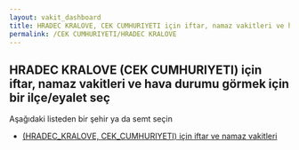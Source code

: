 ```yaml
---
layout: vakit_dashboard
title: HRADEC KRALOVE, CEK CUMHURIYETI için iftar, namaz vakitleri ve hava durumu - ilçe/eyalet seç
permalink: /CEK CUMHURIYETI/HRADEC KRALOVE
---
```


## HRADEC KRALOVE (CEK CUMHURIYETI) için iftar, namaz vakitleri ve hava durumu  görmek için bir ilçe/eyalet seç

Aşağıdaki listeden bir şehir ya da semt seçin

* [ (HRADEC_KRALOVE, CEK_CUMHURIYETI) için iftar ve namaz vakitleri](/CEK_CUMHURIYETI/HRADEC_KRALOVE/)

<script type="text/javascript">
  var GLOBAL_COUNTRY = 'CEK CUMHURIYETI';
  var GLOBAL_CITY = 'HRADEC KRALOVE';
  var GLOBAL_STATE = 'HRADEC KRALOVE';
</script>

